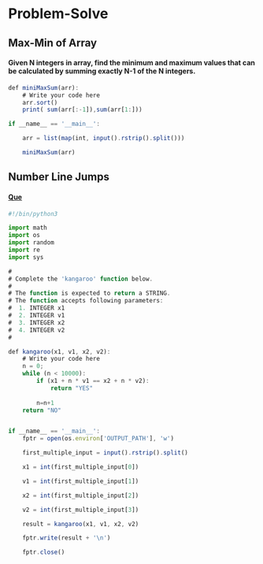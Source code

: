 
# Problem-Solve



## Max-Min of Array 
#### Given N integers in array, find the minimum and maximum values that can be calculated by summing exactly N-1 of the N integers.
```javascript
def miniMaxSum(arr):
    # Write your code here
    arr.sort()
    print( sum(arr[:-1]),sum(arr[1:]))

if __name__ == '__main__':

    arr = list(map(int, input().rstrip().split()))

    miniMaxSum(arr)
```
## Number Line Jumps
#### [Que](https://www.hackerrank.com/challenges/kangaroo/problem)
```javascript
#!/bin/python3

import math
import os
import random
import re
import sys

#
# Complete the 'kangaroo' function below.
#
# The function is expected to return a STRING.
# The function accepts following parameters:
#  1. INTEGER x1
#  2. INTEGER v1
#  3. INTEGER x2
#  4. INTEGER v2
#

def kangaroo(x1, v1, x2, v2):
    # Write your code here
    n = 0;
    while (n < 10000): 
        if (x1 + n * v1 == x2 + n * v2):
            return "YES"
        
        n=n+1
    return "NO"


if __name__ == '__main__':
    fptr = open(os.environ['OUTPUT_PATH'], 'w')

    first_multiple_input = input().rstrip().split()

    x1 = int(first_multiple_input[0])

    v1 = int(first_multiple_input[1])

    x2 = int(first_multiple_input[2])

    v2 = int(first_multiple_input[3])

    result = kangaroo(x1, v1, x2, v2)

    fptr.write(result + '\n')

    fptr.close()

```


